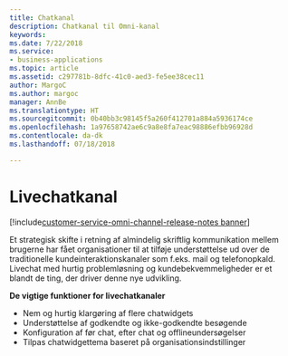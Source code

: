 ```yaml
---
title: Chatkanal
description: Chatkanal til Omni-kanal
keywords: 
ms.date: 7/22/2018
ms.service:
- business-applications
ms.topic: article
ms.assetid: c297781b-8dfc-41c0-aed3-fe5ee38cec11
author: MargoC
ms.author: margoc
manager: AnnBe
ms.translationtype: HT
ms.sourcegitcommit: 0b40bb3c98145f5a260f412701a884a5936174ce
ms.openlocfilehash: 1a97658742ae6c9a8e8fa7eac98886efbb96928d
ms.contentlocale: da-dk
ms.lasthandoff: 07/18/2018

---
```


#  <a name="live-chat-channel"></a>Livechatkanal 

[!include[customer-service-omni-channel-release-notes banner](../../includes/customer-service-omni-channel-release-notes.md)]



Et strategisk skifte i retning af almindelig skriftlig kommunikation mellem brugerne har fået organisationer til at tilføje understøttelse ud over de traditionelle kundeinteraktionskanaler som f.eks. mail og telefonopkald. Livechat med hurtig problemløsning og kundebekvemmeligheder er et blandt de ting, der driver denne nye udvikling.

**De vigtige funktioner for livechatkanaler**

-   Nem og hurtig klargøring af flere chatwidgets
-   Understøttelse af godkendte og ikke-godkendte besøgende
-   Konfiguration af før chat, efter chat og offlineundersøgelser
-   Tilpas chatwidgettema baseret på organisationsindstillinger




